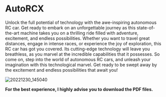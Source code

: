 # AutoRCX
Unlock the full potential of technology with the awe-inspiring autonomous RC car. Get ready to embark on an unforgettable journey as this state-of-the-art machine takes you on a thrilling ride filled with adventure, excitement, and endless possibilities. Whether you want to travel great distances, engage in intense races, or experience the joy of exploration, this RC car has got you covered. Its cutting-edge technology will leave you breathless, as you marvel at the incredible capabilities that it possesses. So come on, step into the world of autonomous RC cars, and unleash your imagination with this technological marvel. Get ready to be swept away by the excitement and endless possibilities that await you!

![20221230_145040](https://user-images.githubusercontent.com/115218309/212432669-0ea4f8f2-3d76-4a75-8112-48db213cb646.jpg)

**For the best experience, I highly advise you to download the PDF files.**
